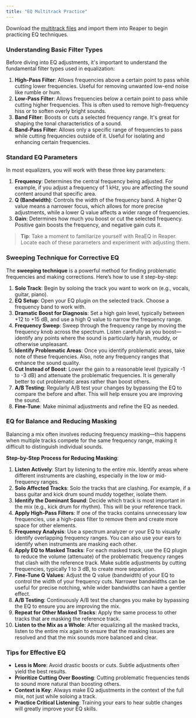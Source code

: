 ```yaml
---
title: "EQ Multitrack Practice"
---
```


Download the [multitrack files](Audio.zip) and import them into Reaper to begin practicing EQ techniques.

### Understanding Basic Filter Types

Before diving into EQ adjustments, it's important to understand the fundamental filter types used in equalization:

1. **High-Pass Filter**: Allows frequencies above a certain point to pass while cutting lower frequencies. Useful for removing unwanted low-end noise like rumble or hum.
2. **Low-Pass Filter**: Allows frequencies below a certain point to pass while cutting higher frequencies. This is often used to remove high-frequency hiss or to soften overly bright sounds.
3. **Band Filter**: Boosts or cuts a selected frequency range. It's great for shaping the tonal characteristics of a sound.
4. **Band-Pass Filter**: Allows only a specific range of frequencies to pass while cutting frequencies outside of it. Useful for isolating and enhancing certain frequencies.

### Standard EQ Parameters

In most equalizers, you will work with these three key parameters:

1. **Frequency**: Determines the central frequency being adjusted. For example, if you adjust a frequency of 1 kHz, you are affecting the sound content around that specific area.
2. **Q (Bandwidth)**: Controls the width of the frequency band. A higher Q value means a narrower focus, which allows for more precise adjustments, while a lower Q value affects a wider range of frequencies.
3. **Gain**: Determines how much you boost or cut the selected frequency. Positive gain boosts the frequency, and negative gain cuts it.

> **Tip**: Take a moment to familiarize yourself with ReaEQ in Reaper. Locate each of these parameters and experiment with adjusting them.

### Sweeping Technique for Corrective EQ

The **sweeping technique** is a powerful method for finding problematic frequencies and making corrections. Here’s how to use it step-by-step:

1. **Solo Track**: Begin by soloing the track you want to work on (e.g., vocals, guitar, piano).
2. **EQ Setup**: Open your EQ plugin on the selected track. Choose a frequency band to work with.
3. **Dramatic Boost for Diagnosis**: Set a high gain level, typically between +12 to +15 dB, and use a high Q value to narrow the frequency range.
4. **Frequency Sweep**: Sweep through the frequency range by moving the frequency knob across the spectrum. Listen carefully as you boost—identify any points where the sound is particularly harsh, muddy, or otherwise unpleasant.
5. **Identify Problematic Areas**: Once you identify problematic areas, take note of these frequencies. Also, note any frequency ranges that enhance the sound quality.
6. **Cut Instead of Boost**: Lower the gain to a reasonable level (typically -1 to -3 dB) and attenuate the problematic frequencies. It is generally better to cut problematic areas rather than boost others.
7. **A/B Testing**: Regularly A/B test your changes by bypassing the EQ to compare the before and after. This will help ensure you are improving the sound.
8. **Fine-Tune**: Make minimal adjustments and refine the EQ as needed.

### EQ for Balance and Reducing Masking

Balancing a mix often involves reducing frequency masking—this happens when multiple tracks compete for the same frequency range, making it difficult to distinguish individual sounds.

**Step-by-Step Process for Reducing Masking**:

1. **Listen Actively**: Start by listening to the entire mix. Identify areas where different instruments are clashing, especially in the low or mid-frequency ranges.
2. **Solo Affected Tracks**: Solo the tracks that are clashing. For example, if a bass guitar and kick drum sound muddy together, isolate them.
3. **Identify the Dominant Sound**: Decide which track is most important in the mix (e.g., kick drum for rhythm). This will be your reference track.
4. **Apply High-Pass Filters**: If one of the tracks contains unnecessary low frequencies, use a high-pass filter to remove them and create more space for other elements.
5. **Frequency Analysis**: Use a spectrum analyzer or your EQ to visually identify overlapping frequency ranges. You can also use your ears to identify when instruments are masking each other.
6. **Apply EQ to Masked Tracks**: For each masked track, use the EQ plugin to reduce the volume (attenuate) of the problematic frequency ranges that clash with the reference track. Make subtle adjustments by cutting frequencies, typically 1 to 3 dB, to create more separation.
7. **Fine-Tune Q Values**: Adjust the Q value (bandwidth) of your EQ to control the width of your frequency cuts. Narrower bandwidths can be useful for precise notching, while wider bandwidths can have a gentler effect.
8. **A/B Testing**: Continuously A/B test the changes you make by bypassing the EQ to ensure you are improving the mix.
9. **Repeat for Other Masked Tracks**: Apply the same process to other tracks that are masking the reference track.
10. **Listen to the Mix as a Whole**: After equalizing all the masked tracks, listen to the entire mix again to ensure that the masking issues are resolved and that the mix sounds more balanced and clear.

### Tips for Effective EQ

- **Less is More**: Avoid drastic boosts or cuts. Subtle adjustments often yield the best results.
- **Prioritize Cutting Over Boosting**: Cutting problematic frequencies tends to sound more natural than boosting others.
- **Context is Key**: Always make EQ adjustments in the context of the full mix, not just while soloing a track.
- **Practice Critical Listening**: Training your ears to hear subtle changes will greatly improve your EQ skills.

